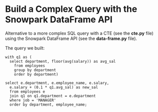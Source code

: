 # Build a Complex Query with the Snowpark DataFrame API

Alternative to a more complex SQL query with a CTE (see the **cte.py** file) using the Snowpark DataFrame API (see the **data-frame.py** file).

The query we built:

```
with q1 as (
  select department, floor(avg(salary)) as avg_sal
    from employees
    group by department
    order by department)
    
select e.department, e.employee_name, e.salary,
  e.salary + (0.1 * q1.avg_sal) as new_sal
  from employees e
  join q1 on q1.department = e.department
  where job = 'MANAGER'
  order by department, employee_name;
```